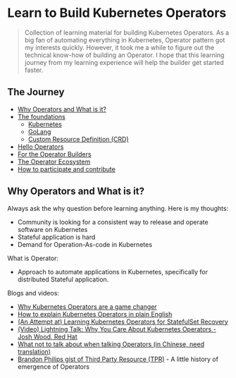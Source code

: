 # Learn to Build Kubernetes Operators

> Collection of learning material for building Kubernetes Operators.
> As a big fan of automating everything in Kubernetes, Operator pattern got my interests quickly.
> However, it took me a while to figure out the technical know-how of building an Operator.
> I hope that this learning journey from my learning experience will help the builder get started faster.

## The Journey

- [Why Operators and What is it?](#why-operators-and-what-is-it)
- [The foundations](#the-foundations)
  - [Kubernetes](#kubernetes)
  - [GoLang](#golang)
  - [Custom Resource Definition (CRD)](#crd)
- [Hello Operators](#hello-operators)
- [For the Operator Builders](#for-the-operator-builders)
- [The Operator Ecosystem](#the-operator-ecosystem)
- [How to participate and contribute](#how-to-participate-and-contribute)

## Why Operators and What is it?

Always ask the why question before learning anything. Here is my thoughts:

- Community is looking for a consistent way to release and operate software on Kubernetes
- Stateful application is hard
- Demand for Operation-As-code in Kubernetes

What is Operator: 
- Approach to automate applications in Kubernetes, specifically for distributed Stateful application.

Blogs and videos:
- [Why Kubernetes Operators are a game changer](https://blog.couchbase.com/kubernetes-operators-game-changer/)
- [How to explain Kubernetes Operators in plain English](https://enterprisersproject.com/article/2019/2/kubernetes-operators-plain-english?sc_cid=7016000000127eyAAA)
- [(An Attempt at) Learning Kubernetes Operators for StatefulSet Recovery](https://medium.com/@joatmon08/an-attempt-at-learning-kubernetes-operators-dace89e573b1)
- [(Video) Lightning Talk: Why You Care About Kubernetes Operators - Josh Wood, Red Hat](https://www.youtube.com/watch?v=6Csf0g9BTr4)
- [What not to talk about when talking Operators (in Chinese, need translation)](https://www.infoq.cn/article/SJMUvMg_0H7BS5d99euR)
- [Brandon Philips gist of Third Party Resource (TPR)](a97a143546c87b86b870a82a753db14c) - A little history of emergence of Operators
